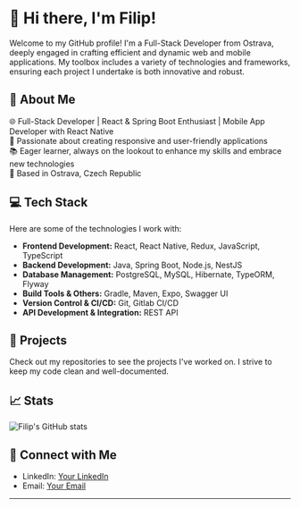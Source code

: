 <!--
### Hi there 👋


**filiptomanec/filiptomanec** is a ✨ _special_ ✨ repository because its `README.md` (this file) appears on your GitHub profile.

Here are some ideas to get you started:

- 🔭 I’m currently working on ...
- 🌱 I’m currently learning ...
- 👯 I’m looking to collaborate on ...
- 🤔 I’m looking for help with ...
- 💬 Ask me about ...
- 📫 How to reach me: ...
- 😄 Pronouns: ...
- ⚡ Fun fact: ...
-->


# 👋 Hi there, I'm Filip!

Welcome to my GitHub profile! I'm a Full-Stack Developer from Ostrava, deeply engaged in crafting efficient and dynamic web and mobile applications. My toolbox includes a variety of technologies and frameworks, ensuring each project I undertake is both innovative and robust.

## 🚀 About Me

🌐 Full-Stack Developer | React & Spring Boot Enthusiast | Mobile App Developer with React Native  
🌟 Passionate about creating responsive and user-friendly applications  
📚 Eager learner, always on the lookout to enhance my skills and embrace new technologies  
📍 Based in Ostrava, Czech Republic

## 💻 Tech Stack

Here are some of the technologies I work with:

- **Frontend Development:** React, React Native, Redux, JavaScript, TypeScript
- **Backend Development:** Java, Spring Boot, Node.js, NestJS
- **Database Management:** PostgreSQL, MySQL, Hibernate, TypeORM, Flyway
- **Build Tools & Others:** Gradle, Maven, Expo, Swagger UI
- **Version Control & CI/CD:** Git, Gitlab CI/CD
- **API Development & Integration:** REST API

## 🌟 Projects

Check out my repositories to see the projects I've worked on. I strive to keep my code clean and well-documented.

## 📈 Stats

![Filip's GitHub stats](https://github-readme-stats.vercel.app/api?username=[YourGitHubUsername]&show_icons=true&theme=radical)

## 🤝 Connect with Me

- LinkedIn: [Your LinkedIn](www.linkedin.com/in/filip-tomanec-568b97173)
- Email: [Your Email](mailto:tomanec.f@gmail.com)

---
